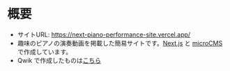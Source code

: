 # 概要
- サイトURL: https://next-piano-performance-site.vercel.app/
- 趣味のピアノの演奏動画を掲載した簡易サイトです。[Next.js](https://nextjs.org/) と [microCMS](https://microcms.io/) で作成しています。
- Qwik で作成したものは[こちら](https://github.com/almighty-k/piano-site-with-qiwk)
